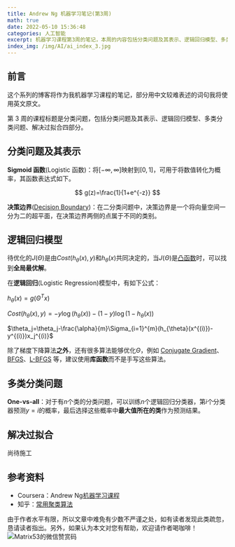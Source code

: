 ```yaml
---
title: Andrew Ng 机器学习笔记(第3周)
math: true
date: 2022-05-10 15:36:48
categories: 人工智能
excerpt: 机器学习课程第3周的笔记，本周的内容包括分类问题及其表示、逻辑回归模型、多类分类问题、解决过拟合四部分。
index_img: /img/AI/ai_index_3.jpg
---
```


## 前言

这个系列的博客将作为我机器学习课程的笔记，部分用中文较难表述的词句我将使用英文原文。

第 3 周的课程标题是分类问题，包括分类问题及其表示、逻辑回归模型、多类分类问题、解决过拟合四部分。

## 分类问题及其表示

**Sigmoid 函数**(Logistic 函数)：将$[-\infty, \infty]$映射到$[0, 1]$，可用于将数值转化为概率，其函数表达式如下。

$$
g(z)=\frac{1}{1+e^{-z}}
$$

**决策边界**([Decision Boundary](https://en.wikipedia.org/wiki/Decision_boundary))：在二分类问题中，决策边界是一个将向量空间一分为二的超平面，在决策边界两侧的点属于不同的类别。

## 逻辑回归模型

待优化的$J(\Theta)$是由$Cost(h_{\theta}(x),y)$和$h_{\theta}(x)$共同决定的，当$J(\Theta)$是[凸函数](https://en.wikipedia.org/wiki/Convex_function)时，可以找到**全局最优解**。

在**逻辑回归**(Logistic Regression)模型中，有如下公式：

$h_{\theta}(x)=g(\Theta^T x)$

$Cost(h_{\theta}(x),y)=-y\log(h_{\theta}(x))-\left(1-y\right)\log(1-h_{\theta}(x))$

$\theta_j=\theta_j-\frac{\alpha}{m}\Sigma_{i=1}^{m}(h_{\theta}(x^{(i)})-y^{(i)})x_j^{(i)}$

除了梯度下降算法**之外**，还有很多算法能够优化$\Theta$，例如 [Conjugate Gradient](https://en.wikipedia.org/wiki/Conjugate_gradient_method)、[BFGS](https://en.wikipedia.org/wiki/Broyden%E2%80%93Fletcher%E2%80%93Goldfarb%E2%80%93Shanno_algorithm)、[L-BFGS](https://en.wikipedia.org/wiki/Limited-memory_BFGS) 等，建议使用**库函数**而不是手写这些算法。

## 多类分类问题

**One-vs-all**：对于有$n$个类的分类问题，可以训练$n$个逻辑回归分类器，第$i$个分类器预测$y=i$的概率，最后选择这些概率中**最大值所在的类**作为预测结果。

## 解决过拟合

尚待施工

## 参考资料

- Coursera：Andrew Ng[机器学习课程](https://www.coursera.org/learn/machine-learning)
- 知乎：[常用聚类算法](https://zhuanlan.zhihu.com/p/104355127)

由于作者水平有限，所以文章中难免有少数不严谨之处，如有读者发现此类疏忽，恳请读者指出。另外，如果认为本文对您有帮助，欢迎请作者喝咖啡！![Matrix53的微信赞赏码](/img/global/wxQRcode_pay.png)
